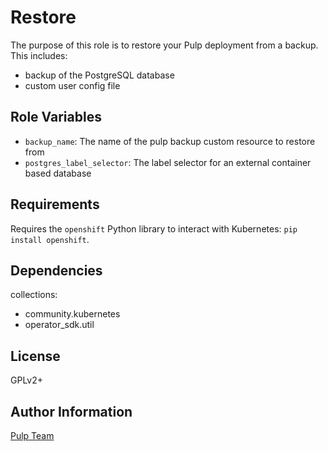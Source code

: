 Restore
========

The purpose of this role is to restore your Pulp deployment from a backup.  This includes:
  - backup of the PostgreSQL database
  - custom user config file

Role Variables
--------------

* `backup_name`: The name of the pulp backup custom resource to restore from
* `postgres_label_selector`: The label selector for an external container based database

Requirements
------------

Requires the `openshift` Python library to interact with Kubernetes: `pip install openshift`.

Dependencies
------------

collections:

  - community.kubernetes
  - operator_sdk.util

License
-------

GPLv2+

Author Information
------------------

[Pulp Team](https://pulpproject.org/)
